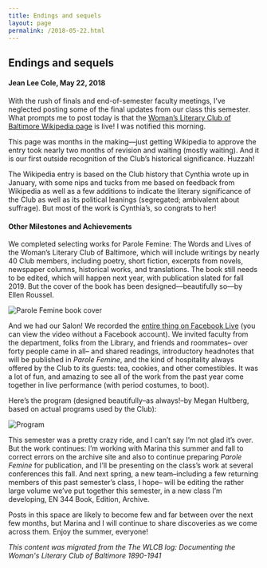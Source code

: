 ```yaml
---
title: Endings and sequels
layout: page
permalink: /2018-05-22.html
---
```

<style>
    #maincontent{
        font-size:1.4em;
    }
</style>

## Endings and sequels
#### Jean Lee Cole, May 22, 2018

With the rush of finals and end-of-semester faculty meetings, I’ve neglected posting some of the final updates from our class this semester. What prompts me to post today is that the [Woman’s Literary Club of Baltimore Wikipedia page](https://en.wikipedia.org/wiki/Woman%27s_Literary_Club_of_Baltimore) is live! I was notified this morning.

This page was months in the making—just getting Wikipedia to approve the entry took nearly two months of revision and waiting (mostly waiting). And it is our first outside recognition of the Club’s historical significance. Huzzah!

The Wikipedia entry is based on the Club history that Cynthia wrote up in January, with some nips and tucks from me based on feedback from Wikipedia as well as a few additions to indicate the literary significance of the Club as well as its political leanings (segregated; ambivalent about suffrage). But most of the work is Cynthia’s, so congrats to her!

#### Other Milestones and Achievements

We completed selecting works for Parole Femine: The Words and Lives of the Woman’s Literary Club of Baltimore, which will include writings by nearly 40 Club members, including poetry, short fiction, excerpts from novels, newspaper columns, historical works, and translations. The book still needs to be edited, which will happen next year, with publication slated for fall 2019. But the cover of the book has been designed—beautifully so—by Ellen Roussel.

<img src="https://wlcb.github.io/archive/assets/img/parole-femine.jpg" alt="Parole Femine book cover">

And we had our Salon! We recorded the [entire thing on Facebook Live](https://www.facebook.com/jean.l.cole/videos/10216230298856495/) (you can view the video without a Facebook account). We invited faculty from the department, folks from the Library, and friends and roommates– over forty people came in all– and shared readings, introductory headnotes that will be published in *Parole Femine*, and the kind of hospitality always offered by the Club to its guests: tea, cookies, and other comestibles. It was a lot of fun, and amazing to see all of the work from the past year come together in live performance (with period costumes, to boot).

Here’s the program (designed beautifully–as always!–by Megan Hultberg, based on actual programs used by the Club):

<img src="https://wlcb.github.io/archive/assets/img/program.jpg" alt="Program">

This semester was a pretty crazy ride, and I can’t say I’m not glad it’s over. But the work continues: I’m working with Marina this summer and fall to correct errors on the archive site and also to continue preparing *Parole Femine* for publication, and I’ll be presenting on the class’s work at several conferences this fall. And next spring, a new team–including a few returning members of this past semester’s class, I hope– will be editing the rather large volume we’ve put together this semester, in a new class I’m developing, EN 344 Book, Edition, Archive.

Posts in this space are likely to become few and far between over the next few months, but Marina and I will continue to share discoveries as we come across them. Enjoy the summer, everyone!

*This content was migrated from the The WLCB log: Documenting the Woman's Literary Club of Baltimore 1890-1941*
